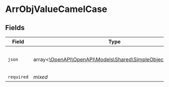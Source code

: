 # ArrObjValueCamelCase


## Fields

| Field                                                                                                       | Type                                                                                                        | Required                                                                                                    | Description                                                                                                 | Example                                                                                                     |
| ----------------------------------------------------------------------------------------------------------- | ----------------------------------------------------------------------------------------------------------- | ----------------------------------------------------------------------------------------------------------- | ----------------------------------------------------------------------------------------------------------- | ----------------------------------------------------------------------------------------------------------- |
| `json`                                                                                                      | array<[\OpenAPI\OpenAPI\Models\Shared\SimpleObjectCamelCase](../../Models/Shared/SimpleObjectCamelCase.md)> | :heavy_minus_sign:                                                                                          | N/A                                                                                                         | [<br/>"...",<br/>"..."<br/>]                                                                                |
| `required`                                                                                                  | *mixed*                                                                                                     | :heavy_minus_sign:                                                                                          | N/A                                                                                                         |                                                                                                             |